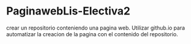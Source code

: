 # PaginawebLis-Electiva2
 crear un repositorio conteniendo una pagina web. Utilizar github.io para automatizar la creacion de la pagina con el contenido del repositorio. 
